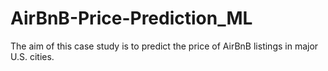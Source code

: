 # AirBnB-Price-Prediction_ML
The aim of this case study is to predict the price of AirBnB listings in major U.S. cities.
